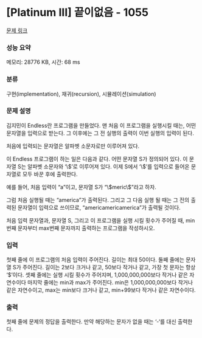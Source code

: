 # [Platinum III] 끝이없음 - 1055 

[문제 링크](https://www.acmicpc.net/problem/1055) 

### 성능 요약

메모리: 28776 KB, 시간: 68 ms

### 분류

구현(implementation), 재귀(recursion), 시뮬레이션(simulation)

### 문제 설명

<p>김지민이 Endless란 프로그램을 만들었다. 맨 처음 이 프로그램을 실행시킬 때는, 어떤 문자열을 입력으로 받는다. 그 이후에는 그 전 실행의 출력이 이번 실행의 입력이 된다.</p>

<p>처음에 입력되는 문자열은 알파벳 소문자로만 이루어져 있다.</p>

<p>이 Endless 프로그램이 하는 일은 다음과 같다. 어떤 문자열 S가 정의되어 있다. 이 문자열 S는 알파벳 소문자와 ‘\$’로 이루어져 있다. 이제 S에서 ‘\$’를 입력으로 들어온 문자열로 모두 바꾼 후에 출력한다.</p>

<p>예를 들어, 처음 입력이 “a”이고, 문자열 S가 “\$meric\$”라고 하자.</p>

<p>그럼 처음 실행될 때는 “america”가 출력된다. 그리고 그 다음 실행 될 때는 그 전의 출력된 문자열이 입력으로 쓰이므로, “americamericamerica”가 출력될 것이다.</p>

<p>처음 입력 문자열과, 문자열 S, 그리고 이 프로그램을 실행 시킬 횟수가 주어질 때, min번째 문자부터 max번째 문자까지 출력하는 프로그램을 작성하시오.</p>

### 입력 

 <p>첫째 줄에 이 프로그램의 처음 입력이 주어진다. 길이는 최대 50이다. 둘째 줄에는 문자열 S가 주어진다. 길이는 2보다 크거나 같고, 50보다 작거나 같고, 가장 첫 문자는 항상 ‘$’이다. 셋째 줄에는 실행 시킬 횟수가 주어지며, 1,000,000,000보다 작거나 같은 자연수이다 마지막 줄에는 min과 max가 주어진다. min은 1,000,000,000보다 작거나 같은 자연수이고, max는 min보다 크거나 같고, min+99보다 작거나 같은 자연수이다.</p>

### 출력 

 <p>첫째 줄에 문제의 정답을 출력한다. 만약 해당하는 문자가 없을 때는 ‘-‘를 대신 출력한다.</p>

